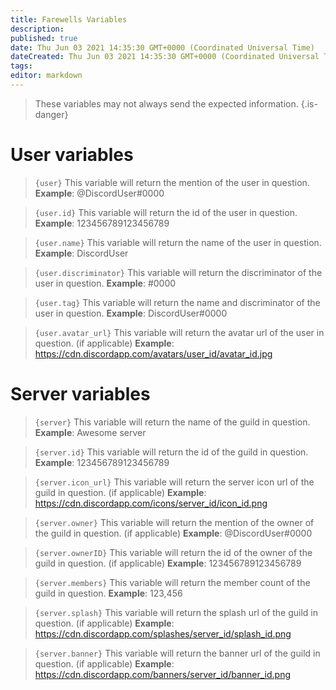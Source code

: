 ```yaml
---
title: Farewells Variables
description:
published: true
date: Thu Jun 03 2021 14:35:30 GMT+0000 (Coordinated Universal Time)
dateCreated: Thu Jun 03 2021 14:35:30 GMT+0000 (Coordinated Universal Time)
tags:
editor: markdown
---
```


> These variables may not always send the expected information.
{.is-danger}

# User variables

> `{user}`
> This variable will return the mention of the user in question.
> **Example**: @DiscordUser#0000

> `{user.id}`
> This variable will return the id of the user in question.
> **Example**: 123456789123456789

> `{user.name}`
> This variable will return the name of the user in question.
> **Example**: DiscordUser

> `{user.discriminator}`
> This variable will return the discriminator of the user in question.
> **Example**: #0000

> `{user.tag}`
> This variable will return the name and discriminator of the user in question.
> **Example**: DiscordUser#0000

> `{user.avatar_url}`
> This variable will return the avatar url of the user in question. (if applicable)
> **Example**: https://cdn.discordapp.com/avatars/user_id/avatar_id.jpg

# Server variables

> `{server}`
> This variable will return the name of the guild in question.
> **Example**: Awesome server

> `{server.id}`
> This variable will return the id of the guild in question.
> **Example**: 123456789123456789

> `{server.icon_url}`
> This variable will return the server icon url of the guild in question. (if applicable)
> **Example**: https://cdn.discordapp.com/icons/server_id/icon_id.png

> `{server.owner}`
> This variable will return the mention of the owner of the guild in question. (if applicable)
> **Example**: @DiscordUser#0000

> `{server.ownerID}`
> This variable will return the id of the owner of the guild in question. (if applicable)
> **Example**: 123456789123456789

> `{server.members}`
> This variable will return the member count of the guild in question.
> **Example**: 123,456

> `{server.splash}`
> This variable will return the splash url of the guild in question. (if applicable)
> **Example**: https://cdn.discordapp.com/splashes/server_id/splash_id.png

> `{server.banner}`
> This variable will return the banner url of the guild in question. (if applicable)
> **Example**: https://cdn.discordapp.com/banners/server_id/banner_id.png
